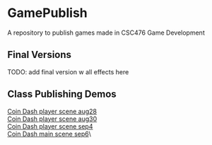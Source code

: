 # GamePublish
A repository to publish games made in CSC476 Game Development

## Final Versions

TODO: add final version w all effects here

## Class Publishing Demos

[Coin Dash player scene aug28](player_scene_aug28)\
[Coin Dash player scene aug30](player_scene_aug30)\
[Coin Dash player scene sep4](player_scene_sep4)\
[Coin Dash main scene sep6](main_scene_sep6)\
